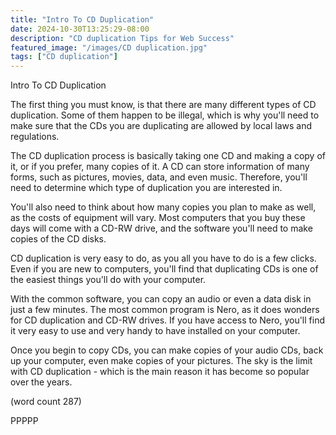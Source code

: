 ```yaml
---
title: "Intro To CD Duplication"
date: 2024-10-30T13:25:29-08:00
description: "CD duplication Tips for Web Success"
featured_image: "/images/CD duplication.jpg"
tags: ["CD duplication"]
---
```


Intro To CD Duplication

The first thing you must know, is that there are many
different types of CD duplication.  Some of them happen
to be illegal, which is why you'll need to make sure
that the CDs you are duplicating are allowed by local
laws and regulations.  

The CD duplication process is basically taking one
CD and making a copy of it, or if you prefer, many
copies of it.  A CD can store information of many 
forms, such as pictures, movies, data, and even 
music.  Therefore, you'll need to determine which type
of duplication you are interested in.

You'll also need to think about how many copies you
plan to make as well, as the costs of equipment will
vary.  Most computers that you buy these days will
come with a CD-RW drive, and the software you'll
need to make copies of the CD disks. 

CD duplication is very easy to do, as you all you have
to do is a few clicks.  Even if you are new to 
computers, you'll find that duplicating CDs is one
of the easiest things you'll do with your computer.

With the common software, you can copy an audio or
even a data disk in just a few minutes.  The most
common program is Nero, as it does wonders for CD
duplication and CD-RW drives.  If you have access
to Nero, you'll find it very easy to use and very
handy to have installed on your computer.

Once you begin to copy CDs, you can make copies of
your audio CDs, back up your computer, even make
copies of your pictures.  The sky is the limit with
CD duplication - which is the main reason it has
become so popular over the years.

(word count 287)

PPPPP
